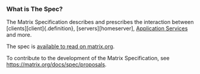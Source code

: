 ### What is The Spec?

The Matrix Specification describes and prescribes the interaction between [clients][client]{.definition}, [servers][homeserver], [Application Services](https://matrix.org/docs/guides/application_services.html) and more.

The spec is [available to read on matrix.org](https://matrix.org/docs/spec/).

To contribute to the development of the Matrix Specification, see <https://matrix.org/docs/spec/proposals>.